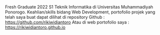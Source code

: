 Fresh Graduate 2022 S1 Teknik Informatika di Universitas Muhammadiyah Ponorogo. Keahlian/skills bidang Web Development, portofolio projek yang telah saya buat dapat dilihat di repository Github : https://github.com/rikiwidiantoro Atau di web portofolio saya : https://rikiwidiantoro.github.io
